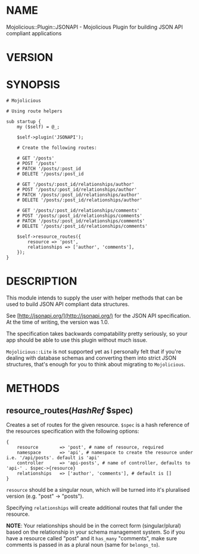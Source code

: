 # NAME

Mojolicious::Plugin::JSONAPI - Mojolicious Plugin for building JSON API compliant applications

# VERSION

# SYNOPSIS

    # Mojolicious

    # Using route helpers

    sub startup {
        my ($self) = @_;

        $self->plugin('JSONAPI');

        # Create the following routes:

        # GET '/posts'
        # POST '/posts'
        # PATCH '/posts/:post_id
        # DELETE '/posts/:post_id

        # GET '/posts/:post_id/relationships/author'
        # POST '/posts/:post_id/relationships/author'
        # PATCH '/posts/:post_id/relationships/author'
        # DELETE '/posts/:post_id/relationships/author'

        # GET '/posts/:post_id/relationships/comments'
        # POST '/posts/:post_id/relationships/comments'
        # PATCH '/posts/:post_id/relationships/comments'
        # DELETE '/posts/:post_id/relationships/comments'

        $self->resource_routes({
            resource => 'post',
            relationships => ['author', 'comments'],
        });
    }

# DESCRIPTION

This module intends to supply the user with helper methods that can be used to build JSON API
compliant data structures.

See [http://jsonapi.org/](http://jsonapi.org/) for the JSON API specification. At the time of writing, the version was 1.0.

The specification takes backwards compatability pretty seriously, so your app should be able to use this
plugin without much issue.

`Mojolicious::Lite` is not supported yet as I personally felt that if you're dealing with database schemas
and converting them into strict JSON structures, that's enough for you to think about migrating to `Mojolicious`.

# METHODS

## resource\_routes(_HashRef_ $spec)

Creates a set of routes for the given resource. `$spec` is a hash reference of the resources specification
with the following options:

    {
        resource        => 'post', # name of resource, required
        namespace       => 'api', # namespace to create the resource under i.e. '/api/posts'. default is 'api'
        controller      => 'api-posts', # name of controller, defaults to 'api-' . $spec->{resource}
        relationships   => ['author', 'comments'], # default is []
    }

`resource` should be a singular noun, which will be turned into it's pluralised version (e.g. "post" -> "posts").

Specifying `relationships` will create additional routes that fall under the resource.

**NOTE**: Your relationships should be in the correct form (singular/plural) based on the relationship in your
schema management system. So if you have a resource called "post" and it `has_many` "comments", make sure
comments is passed in as a plural noun (same for `belongs_to`).
